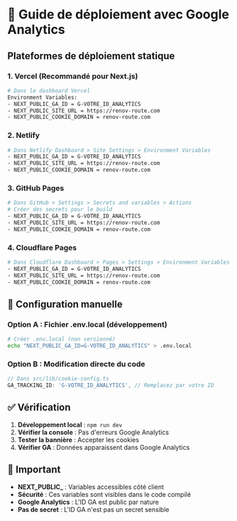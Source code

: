 # 🚀 Guide de déploiement avec Google Analytics

## Plateformes de déploiement statique

### 1. **Vercel** (Recommandé pour Next.js)
```bash
# Dans le dashboard Vercel
Environment Variables:
- NEXT_PUBLIC_GA_ID = G-VOTRE_ID_ANALYTICS
- NEXT_PUBLIC_SITE_URL = https://renov-route.com
- NEXT_PUBLIC_COOKIE_DOMAIN = renov-route.com
```

### 2. **Netlify**
```bash
# Dans Netlify Dashboard > Site Settings > Environment Variables
- NEXT_PUBLIC_GA_ID = G-VOTRE_ID_ANALYTICS
- NEXT_PUBLIC_SITE_URL = https://renov-route.com
- NEXT_PUBLIC_COOKIE_DOMAIN = renov-route.com
```

### 3. **GitHub Pages**
```bash
# Dans GitHub > Settings > Secrets and variables > Actions
# Créer des secrets pour le build
- NEXT_PUBLIC_GA_ID = G-VOTRE_ID_ANALYTICS
- NEXT_PUBLIC_SITE_URL = https://renov-route.com
- NEXT_PUBLIC_COOKIE_DOMAIN = renov-route.com
```

### 4. **Cloudflare Pages**
```bash
# Dans Cloudflare Dashboard > Pages > Settings > Environment Variables
- NEXT_PUBLIC_GA_ID = G-VOTRE_ID_ANALYTICS
- NEXT_PUBLIC_SITE_URL = https://renov-route.com
- NEXT_PUBLIC_COOKIE_DOMAIN = renov-route.com
```

## 🔧 Configuration manuelle

### Option A : Fichier .env.local (développement)
```bash
# Créer .env.local (non versionné)
echo "NEXT_PUBLIC_GA_ID=G-VOTRE_ID_ANALYTICS" > .env.local
```

### Option B : Modification directe du code
```typescript
// Dans src/lib/cookie-config.ts
GA_TRACKING_ID: 'G-VOTRE_ID_ANALYTICS', // Remplacez par votre ID
```

## ✅ Vérification

1. **Développement local** : `npm run dev`
2. **Vérifier la console** : Pas d'erreurs Google Analytics
3. **Tester la bannière** : Accepter les cookies
4. **Vérifier GA** : Données apparaissent dans Google Analytics

## 🚨 Important

- **NEXT_PUBLIC_** : Variables accessibles côté client
- **Sécurité** : Ces variables sont visibles dans le code compilé
- **Google Analytics** : L'ID GA est public par nature
- **Pas de secret** : L'ID GA n'est pas un secret sensible
